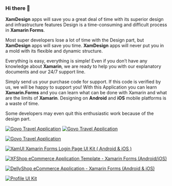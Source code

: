 ### Hi there 👋

<b>XamDesign</b> apps will save you a great deal of time with its superior design and infrastructure features Design is a time-consuming and difficult process in <b>Xamarin Forms</b>. 

Most super developers lose a lot of time with the Design part, but <b>XamDesign</b> apps will save you time. <b>XamDesign</b> apps will never put you in a mold with its flexible and dynamic structure. 

Everything is easy, everything is simple! Even if you don’t have any knowledge about <b>Xamarin</b>, we are ready to help you with our explanatory documents and our 24/7 support line. 

Simply send us your purchase code for support. If this code is verified by us, we will be happy to support you! With this Application you can learn <b>Xamarin.Forms</b> and you can learn what can be done with Xamarin and what are the limits of <b>Xamarin</b>. Designing on <b>Android</b> and <b>iOS</b> mobile platforms is a waste of time. 

Some developers may even quit this enthusiastic work because of the design part.

<a href="https://codecanyon.net/user/xamdesign"><img border="0" alt="Govo Travel Application" src="https://s3.envato.com/files/285915900/mainimg.png"></a>
<a href="https://codecanyon.net/user/xamdesign"><img border="0" alt="Govo Travel Application" src="https://i.imgur.com/QvfWDJv.gif"></a>

<a href="https://codecanyon.net/item/govo-travel-application-xamarin-forms-android-ios/26323225"><img border="0" alt="Govo Travel Application" src="https://codecanyon.img.customer.envatousercontent.com/files/285899049/App%20Preview%20Image.png?auto=compress%2Cformat&q=80&fit=crop&crop=top&max-h=8000&max-w=590&s=85b51279e084b761220909587ef43ef9.png"></a>

<a href="https://codecanyon.net/item/xamui-xamarin-forms-login-page-ui-kit/25462132"><img border="0" alt="XamUI Xamarin Forms Login Page UI Kit ( Android & iOS )" src="https://codecanyon.img.customer.envatousercontent.com/files/278912142/mainImage.png?auto=compress%2Cformat&q=80&fit=crop&crop=top&max-h=8000&max-w=590&s=9304808274605a53706e0c5c9b051c5f.png"></a>

<a href="https://codecanyon.net/item/xfshop-ecommerce-application-template-cross-platformandroidios/24853588"><img border="0" alt="XFShop eCommerce Application Template - Xamarin Forms (Android/iOS)" src="https://codecanyon.img.customer.envatousercontent.com/files/276918600/main.png?auto=compress%2Cformat&q=80&fit=crop&crop=top&max-h=8000&max-w=590&s=1e21f2acbf1f8534ca70955ee378d06b.png"></a>

<a href="https://codecanyon.net/item/dellyshop-ecommerce-application-template-xamarin-forms-androidios/25307064"><img border="0" alt="DellyShop eCommerce Application - Xamarin Forms (Android & iOS)" src="https://codecanyon.img.customer.envatousercontent.com/files/279957918/proomain.png?auto=compress%2Cformat&q=80&fit=crop&crop=top&max-h=8000&max-w=590&s=ef35ecdb017a41348850cfd843bad726.png"></a>

<a href="https://codecanyon.net/item/profile-page-ui-kit-xamarin-forms-android-ios-/26980717"><img border="0" alt="Profile UI Kit" src="https://codecanyon.img.customer.envatousercontent.com/files/291848716/ProfileMain.png?auto=compress%2Cformat&q=80&fit=crop&crop=top&max-h=8000&max-w=590&s=4fe3e2c4bd0da965b3f7acc8df3b0c89.png"></a>

